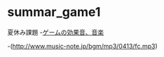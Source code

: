 # summar_game1
夏休み課題
-[ゲームの効果音、音楽](http://www.music-note.jp/bgm/fm.html)

-(http://www.music-note.jp/bgm/mp3/0413/fc.mp3)
